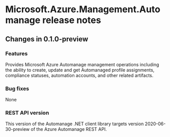 # Microsoft.Azure.Management.Automanage release notes

## Changes in 0.1.0-preview
### Features
Provides Microsoft Azure Automanage management operations including the ability to create, update and get Automanaged profile assignments, compliance statuses, automation accounts, and other related artifacts.

### Bug fixes
None

### REST API version
This version of the Automanage .NET client library targets version 2020-06-30-preview of the Azure Automanage REST API.